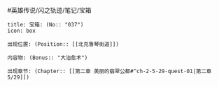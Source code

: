 #英雄传说/闪之轨迹/笔记/宝箱
```ad-quote
title: 宝箱: (No:: "037")
icon: box

出现位置: (Position:: [[北克鲁琴街道]])

内容物: (Bonus:: "大治愈术")

出现章节: (Chapter:: [[第二章 美丽的翡翠公都#^ch-2-5-29-quest-01|第二章5/29]])

```
